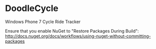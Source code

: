 DoodleCycle
===========

Windows Phone 7 Cycle Ride Tracker

Ensure that you enable NuGet to "Restore Packages During Build":
http://docs.nuget.org/docs/workflows/using-nuget-without-committing-packages